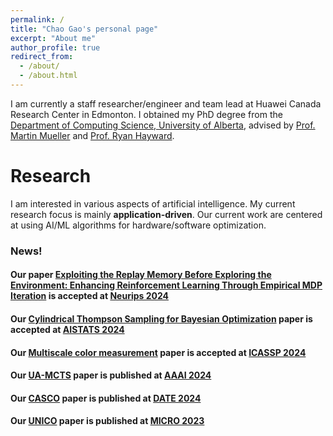 ```yaml
---
permalink: /
title: "Chao Gao's personal page"
excerpt: "About me"
author_profile: true
redirect_from: 
  - /about/
  - /about.html
---
```


I am currently a staff researcher/engineer and team lead at Huawei Canada Research Center in Edmonton.  I obtained my PhD degree from the [Department of Computing Science, University of Alberta](http://cs.ualberta.ca), advised by [Prof. Martin Mueller](https://webdocs.cs.ualberta.ca/~mmueller/) and [Prof. Ryan Hayward](https://webdocs.cs.ualberta.ca/~hayward/). 

Research
======

I am interested in various aspects of artificial intelligence. 
My current research focus is mainly **application-driven**. 
Our current work are centered at using AI/ML algorithms for hardware/software optimization. 

<script type="text/javascript" id="clustrmaps" src="//cdn.clustrmaps.com/map_v2.js?d=ks1HHRx40JDqCQpww-aK6hlG-ujd51WX5oytEVIXeQs&cl=ffffff&w=a">

</script>


### News! 

#### Our paper [Exploiting the Replay Memory Before Exploring the Environment: Enhancing Reinforcement Learning Through Empirical MDP Iteration](#) is accepted at [Neurips 2024](https://neurips.cc/)

#### Our [Cylindrical Thompson Sampling for Bayesian Optimization](https://proceedings.mlr.press/v238/rashidi24a/rashidi24a.pdf) paper is accepted at [AISTATS 2024](http://aistats.org/aistats2024/) 

#### Our [Multiscale color measurement](https://ieeexplore.ieee.org/document/10448247) paper is accepted at [ICASSP 2024](https://2024.ieeeicassp.org/)

#### Our [UA-MCTS](https://ojs.aaai.org/index.php/AAAI/article/view/29994) paper is published at [AAAI 2024](https://aaai.org/aaai-conference/)

#### Our [CASCO](https://www.date-conference.com/date-2024-accepted-papers) paper is published at [DATE 2024](https://www.date-conference.com/) 

#### Our [UNICO](https://dl.acm.org/doi/10.1145/3613424.3614282) paper is published at [MICRO 2023](https://microarch.org/micro56/)
